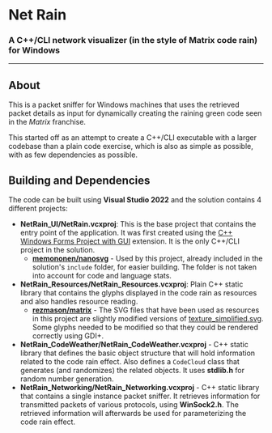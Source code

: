 # Net Rain
### A C++/CLI network visualizer (in the style of Matrix code rain) for Windows
___
## About
This is a packet sniffer for Windows machines that uses the retrieved packet details as input for dynamically creating the raining green code seen in the *Matrix* franchise.

This started off as an attempt to create a C++/CLI executable with a larger codebase than a plain code exercise, which is also as simple as possible, with as few dependencies as possible.

## Building and Dependencies
The code can be built using **Visual Studio 2022** and the solution contains 4 different projects:
- **NetRain_UI/NetRain.vcxproj**: This is the base project that contains the entry point of the application. It was first created using the [C++ Windows Forms Project with GUI](https://marketplace.visualstudio.com/items?itemName=RichardKaiser.CppWinfGUI) extension. It is the only C++/CLI project in the solution.
  - [**memononen/nanosvg**](https://github.com/memononen/nanosvg) - Used by this project, already included in the solution's `include` folder, for easier building. The folder is not taken into account for code and language stats.
- **NetRain_Resources/NetRain_Resources.vcxproj**: Plain C++ static library that contains the glyphs displayed in the code rain as resources and also handles resource reading.
  - [**rezmason/matrix**](https://github.com/Rezmason/matrix) - The SVG files that have been used as resources in this project are slightly modified versions of [texture_simplified.svg](https://github.com/Rezmason/matrix/blob/master/svg%20sources/texture_simplified.svg). Some glyphs needed to be modified so that they could be rendered correctly using GDI+.
- **NetRain_CodeWeather/NetRain_CodeWeather.vcxproj** - C++ static library that defines the basic object structure that will hold information related to the code rain effect. Also defines a `CodeCloud` class that generates (and randomizes) the related objects. It uses **stdlib.h** for random number generation.
- **NetRain_Networking/NetRain_Networking.vcxproj** - C++ static library that contains a single instance packet sniffer. It retrieves information for transmitted packets of various protocols, using **WinSock2.h**. The retrieved information will afterwards be used for parameterizing the code rain effect.
